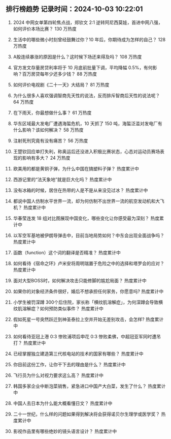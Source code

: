 
## 排行榜趋势 记录时间：2024-10-03 10:22:01
  
  1. 2024 中网女单第四轮焦点战，郑钦文 2:1 逆转阿尼西莫娃，首进中网八强，如何评价本场比赛？ 130 万热度
    
  2. 生活中的哪些微小时刻曾经鼓舞过你？10 年后，你期待成为怎样的自己？ 128 万热度
    
  3. A股连续暴涨的原因是什么？这时候下场还来得及吗？ 108 万热度
    
  4. 官方发文存量房贷利率将于 10 月底前批量下调，平均降幅 0.5%，有何影响？百万房贷每年少还多少钱？ 88 万热度
    
  5. 如何评价电视剧《二十一天》大结局？ 81 万热度
    
  6. 为什么很多人喜欢强调智商先天性的说法，反而排斥智商后天性的说法呢？ 64 万热度
    
  7. 在下雨天，你最想做什么事？ 61 万热度
    
  8. 华东区域最大发电厂遭遇海蜇危机，10 天抓了 150 吨，海蜇泛滥对发电厂有什么影响？该如何解决？ 58 万热度
    
  9. 注射死刑究竟有没有痛苦？ 56 万热度
    
  10. 王楚钦回应单打失利，称奥运后还没进入积极比赛状态，心态对运动员赛场表现的影响有多大？ 24 万热度
    
  11. 欧美用的都是黄铜子弹，为什么中国在搞塑料子弹？ 热度累计中
    
  12. 西游记里的“法天象地”就是巨大化吗？ 热度累计中
    
  13. 没有冰箱的时候，居住在热带的人是不是从来没见过冰？ 热度累计中
    
  14. 都说中国人仿制水平世界一流，却为何仿制不出世界一流的航空发动机和大飞机？ 热度累计中
    
  15. 华春莹连发 18 组对比图展现中国变化，哪些变化让你感受最为深刻？ 热度累计中
    
  16. 以军空军基地被伊朗导弹击中，目前当地局势如何？中东会出现全面战争吗？ 热度累计中
    
  17. 函数（function）这个词的翻译是否精准？ 热度累计中
    
  18. 如何看待《宿命之环》卢米安将周明瑞置于危险之中的选择和塔罗会的应对？ 热度累计中
    
  19. 面对大型BOSS时，如何解决攻击只能修脚的尴尬局面？ 热度累计中
    
  20. 如果你的对象经济条件很好，婚后不想承担任何家务，你愿意吗? 热度累计中
    
  21. 小学生被罚深蹲 300个后住院，家长称「横纹肌溶解症」，为何深蹲会导致横纹肌溶解症？如何预防类似事件？ 热度累计中
    
  22. 假如死星一号突然跃迁到神圣泰拉上空并开始无差别攻击，会怎样? 热度累计中
    
  23. 如何看待亚冠上港 0:3 惨败浦项后申花 0:3 惨败柔佛，中超冠亚军同时遭吊打？ 热度累计中
    
  24. 已经掌握独立建造第三代核电站的技术的国家有哪些？ 热度累计中
    
  25. 你目前这份工作，让你干下去的理由是什么？ 热度累计中
    
  26. 飞行员为什么对视力要求这么高？ 热度累计中
    
  27. 韩国多家企业中断泡菜销售，紧急进口中国产大白菜，发生了什么？ 热度累计中
    
  28. 中国人去日本为什么能大概看懂日文？ 热度累计中
    
  29. 二十一世纪，什么样的问题如果得到解决将会获得诺贝尔生理学或医学奖？ 热度累计中
    
  30. 影视作品里有哪些绝妙的镜头语言设计？ 热度累计中
    